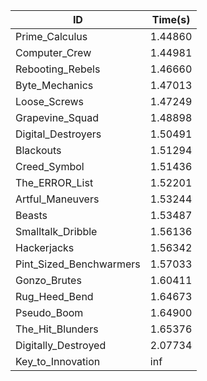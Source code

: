 |ID|Time(s)|
|-|-|
|Prime_Calculus|1.44860|
|Computer_Crew|1.44981|
|Rebooting_Rebels|1.46660|
|Byte_Mechanics|1.47013|
|Loose_Screws|1.47249|
|Grapevine_Squad|1.48898|
|Digital_Destroyers|1.50491|
|Blackouts|1.51294|
|Creed_Symbol|1.51436|
|The_ERROR_List|1.52201|
|Artful_Maneuvers|1.53244|
|Beasts|1.53487|
|Smalltalk_Dribble|1.56136|
|Hackerjacks|1.56342|
|Pint_Sized_Benchwarmers|1.57033|
|Gonzo_Brutes|1.60411|
|Rug_Heed_Bend|1.64673|
|Pseudo_Boom|1.64900|
|The_Hit_Blunders|1.65376|
|Digitally_Destroyed|2.07734|
|Key_to_Innovation|inf|
